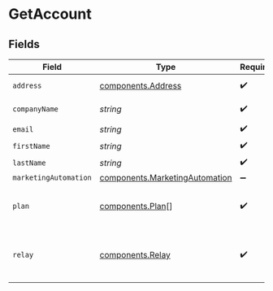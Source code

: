 # GetAccount


## Fields

| Field                                                                            | Type                                                                             | Required                                                                         | Description                                                                      | Example                                                                          |
| -------------------------------------------------------------------------------- | -------------------------------------------------------------------------------- | -------------------------------------------------------------------------------- | -------------------------------------------------------------------------------- | -------------------------------------------------------------------------------- |
| `address`                                                                        | [components.Address](../../models/components/address.md)                         | :heavy_check_mark:                                                               | Address informations                                                             |                                                                                  |
| `companyName`                                                                    | *string*                                                                         | :heavy_check_mark:                                                               | Name of the company                                                              | MyCompany                                                                        |
| `email`                                                                          | *string*                                                                         | :heavy_check_mark:                                                               | Login Email                                                                      | john.smith@example.com                                                           |
| `firstName`                                                                      | *string*                                                                         | :heavy_check_mark:                                                               | First Name                                                                       | John                                                                             |
| `lastName`                                                                       | *string*                                                                         | :heavy_check_mark:                                                               | Last Name                                                                        | Smith                                                                            |
| `marketingAutomation`                                                            | [components.MarketingAutomation](../../models/components/marketingautomation.md) | :heavy_minus_sign:                                                               | N/A                                                                              |                                                                                  |
| `plan`                                                                           | [components.Plan](../../models/components/plan.md)[]                             | :heavy_check_mark:                                                               | Information about your plans and credits                                         |                                                                                  |
| `relay`                                                                          | [components.Relay](../../models/components/relay.md)                             | :heavy_check_mark:                                                               | Information about your transactional email account                               |                                                                                  |